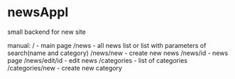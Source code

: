 # newsAppl
small backend for new site


manual:
/ - main page
/news - all news list or list with parameters of search(name and category)
/news/new - create new news
/news/id - news page
/news/edit/id - edit news
/categories - list of categories
/categories/new - create new category
